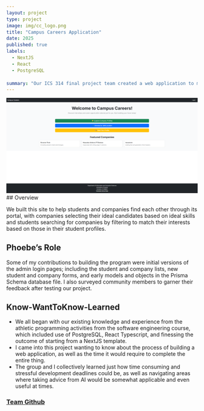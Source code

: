 ```yaml
---
layout: project
type: project
image: img/cc_logo.png
title: "Campus Careers Application"
date: 2025
published: true
labels:
  - NextJS
  - React
  - PostgreSQL

summary: "Our ICS 314 final project team created a web application to match qualified students with relevant companies looking to hire."
---
```



<div class="text-center p-4">
  <img width="1100px" src="../img/landing_page_final.png">
</div>
## Overview

We built this site to help students and companies find each other through its portal, with companies selecting their ideal candidates based on ideal skills and students searching for companies by filtering to match their interests based on those in their student profiles.


## Phoebe’s Role

Some of my contributions to building the program were initial versions of the admin login pages; including the student and company lists, new student and company forms, and early models and objects in the Prisma Schema database file. I also surveyed community members to garner their feedback after testing our project.   


## Know-WantToKnow-Learned

* We all began with our existing knowledge and experience from the athletic programming activities from the software engineering course, which included use of PostgreSQL, React Typescript, and finessing the outcome of starting from a NextJS template.
* I came into this project wanting to know about the process of building a web application, as well as the time it would require to complete the entire thing.
* The group and I collectively learned just how time consuming and stressful development deadlines could be, as well as navigating areas where taking advice from AI would be somewhat applicable and even useful at times.


### <a href="https://github.com/campus-careers">Team Github</a>


